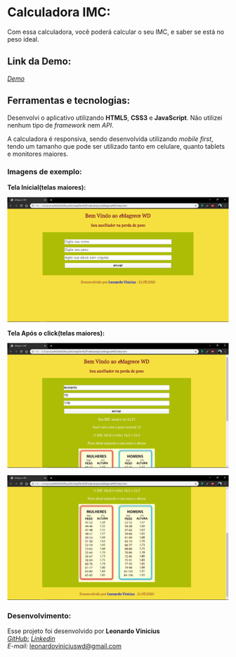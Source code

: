 # Calculadora IMC:

Com essa calculadora, você poderá calcular o seu IMC, e saber se está no peso ideal.

## Link da Demo:
[*Demo*](https://leonardowd.github.io/CalcIMC/)

## Ferramentas e tecnologias:

Desenvolvi o aplicativo utilizando **HTML5**, **CSS3** e **JavaScript**. Não utilizei nenhum tipo de *framework* nem *API*.

A calculadora é responsiva, sendo desenvolvida utilizando *mobile first*, tendo um tamanho que pode ser utilizado tanto em celulare, quanto tablets e monitores maiores.

### Imagens de exemplo:

**Tela Inicial(telas maiores):**

![Telas grandes](imagensReadme/telaInicialGrande.png)

**Tela Após o click(telas maiores):**

![Telas grandes](imagensReadme/telaSegGrande1.png)

![Telas grandes](imagensReadme/telaSegGrande2.png)


### Desenvolvimento:

Esse projeto foi desenvolvido por **Leonardo Vinicius**  
[*GitHub:*](https://github.com/leonardowd)
[*Linkedin*](https://www.linkedin.com/in/leonardovinciuswd/)  
*E-mail:* leonardoviniciuswd@gmail.com
